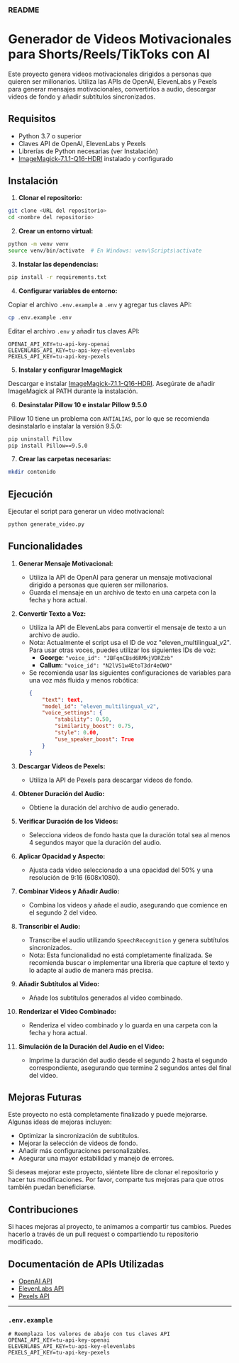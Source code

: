 ### README

# Generador de Videos Motivacionales para Shorts/Reels/TikToks con AI

Este proyecto genera videos motivacionales dirigidos a personas que quieren ser millonarios. Utiliza las APIs de OpenAI, ElevenLabs y Pexels para generar mensajes motivacionales, convertirlos a audio, descargar videos de fondo y añadir subtítulos sincronizados.

## Requisitos

- Python 3.7 o superior
- Claves API de OpenAI, ElevenLabs y Pexels
- Librerías de Python necesarias (ver Instalación)
- [ImageMagick-7.1.1-Q16-HDRI](https://imagemagick.org/script/download.php) instalado y configurado

## Instalación

1. **Clonar el repositorio:**

```bash
git clone <URL del repositorio>
cd <nombre del repositorio>
```

2. **Crear un entorno virtual:**

```bash
python -m venv venv
source venv/bin/activate  # En Windows: venv\Scripts\activate
```

3. **Instalar las dependencias:**

```bash
pip install -r requirements.txt
```

4. **Configurar variables de entorno:**

Copiar el archivo `.env.example` a `.env` y agregar tus claves API:

```bash
cp .env.example .env
```

Editar el archivo `.env` y añadir tus claves API:

```env
OPENAI_API_KEY=tu-api-key-openai
ELEVENLABS_API_KEY=tu-api-key-elevenlabs
PEXELS_API_KEY=tu-api-key-pexels
```

5. **Instalar y configurar ImageMagick**

Descargar e instalar [ImageMagick-7.1.1-Q16-HDRI](https://imagemagick.org/script/download.php). Asegúrate de añadir ImageMagick al PATH durante la instalación.

6. **Desinstalar Pillow 10 e instalar Pillow 9.5.0**

Pillow 10 tiene un problema con `ANTIALIAS`, por lo que se recomienda desinstalarlo e instalar la versión 9.5.0:

```bash
pip uninstall Pillow
pip install Pillow==9.5.0
```

7. **Crear las carpetas necesarias:**

```bash
mkdir contenido
```

## Ejecución

Ejecutar el script para generar un video motivacional:

```bash
python generate_video.py
```

## Funcionalidades

1. **Generar Mensaje Motivacional:**
   - Utiliza la API de OpenAI para generar un mensaje motivacional dirigido a personas que quieren ser millonarios.
   - Guarda el mensaje en un archivo de texto en una carpeta con la fecha y hora actual.

2. **Convertir Texto a Voz:**
   - Utiliza la API de ElevenLabs para convertir el mensaje de texto a un archivo de audio.
   - Nota: Actualmente el script usa el ID de voz "eleven_multilingual_v2". Para usar otras voces, puedes utilizar los siguientes IDs de voz:
     - **George**: `"voice_id": "JBFqnCBsd6RMkjVDRZzb"`
     - **Callum**: `"voice_id": "N2lVS1w4EtoT3dr4eOWO"`
   - Se recomienda usar las siguientes configuraciones de variables para una voz más fluida y menos robótica:
     ```json
     {
         "text": text,
         "model_id": "eleven_multilingual_v2", 
         "voice_settings": {
             "stability": 0.50,
             "similarity_boost": 0.75,
             "style": 0.00,
             "use_speaker_boost": True
         }
     }
     ```

3. **Descargar Videos de Pexels:**
   - Utiliza la API de Pexels para descargar videos de fondo.

4. **Obtener Duración del Audio:**
   - Obtiene la duración del archivo de audio generado.

5. **Verificar Duración de los Videos:**
   - Selecciona videos de fondo hasta que la duración total sea al menos 4 segundos mayor que la duración del audio.

6. **Aplicar Opacidad y Aspecto:**
   - Ajusta cada video seleccionado a una opacidad del 50% y una resolución de 9:16 (608x1080).

7. **Combinar Videos y Añadir Audio:**
   - Combina los videos y añade el audio, asegurando que comience en el segundo 2 del video.

8. **Transcribir el Audio:**
   - Transcribe el audio utilizando `SpeechRecognition` y genera subtítulos sincronizados.
   - Nota: Esta funcionalidad no está completamente finalizada. Se recomienda buscar o implementar una librería que capture el texto y lo adapte al audio de manera más precisa.

9. **Añadir Subtítulos al Video:**
   - Añade los subtítulos generados al video combinado.

10. **Renderizar el Video Combinado:**
    - Renderiza el video combinado y lo guarda en una carpeta con la fecha y hora actual.

11. **Simulación de la Duración del Audio en el Video:**
    - Imprime la duración del audio desde el segundo 2 hasta el segundo correspondiente, asegurando que termine 2 segundos antes del final del video.

## Mejoras Futuras

Este proyecto no está completamente finalizado y puede mejorarse. Algunas ideas de mejoras incluyen:

- Optimizar la sincronización de subtítulos.
- Mejorar la selección de videos de fondo.
- Añadir más configuraciones personalizables.
- Asegurar una mayor estabilidad y manejo de errores.

Si deseas mejorar este proyecto, siéntete libre de clonar el repositorio y hacer tus modificaciones. Por favor, comparte tus mejoras para que otros también puedan beneficiarse.

## Contribuciones

Si haces mejoras al proyecto, te animamos a compartir tus cambios. Puedes hacerlo a través de un pull request o compartiendo tu repositorio modificado.

## Documentación de APIs Utilizadas

- [OpenAI API](https://platform.openai.com/docs/api-reference/introduction)
- [ElevenLabs API](https://elevenlabs.io/docs/introduction)
- [Pexels API](https://www.pexels.com/api/documentation/)

---

### `.env.example`

```env
# Reemplaza los valores de abajo con tus claves API
OPENAI_API_KEY=tu-api-key-openai
ELEVENLABS_API_KEY=tu-api-key-elevenlabs
PEXELS_API_KEY=tu-api-key-pexels
```

